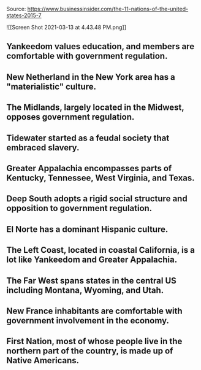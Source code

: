 Source: https://www.businessinsider.com/the-11-nations-of-the-united-states-2015-7

![[Screen Shot 2021-03-13 at 4.43.48 PM.png]]

## Yankeedom values education, and members are comfortable with government regulation.

## New Netherland in the New York area has a "materialistic" culture.

## The Midlands, largely located in the Midwest, opposes government regulation.

## Tidewater started as a feudal society that embraced slavery.

## Greater Appalachia encompasses parts of Kentucky, Tennessee, West Virginia, and Texas.

## Deep South adopts a rigid social structure and opposition to government regulation.

## El Norte has a dominant Hispanic culture.

## The Left Coast, located in coastal California, is a lot like Yankeedom and Greater Appalachia.

## The Far West spans states in the central US including Montana, Wyoming, and Utah.

## New France inhabitants are comfortable with government involvement in the economy.

## First Nation, most of whose people live in the northern part of the country, is made up of Native Americans.